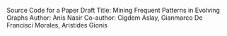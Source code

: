 Source Code for a Paper Draft Title: Mining Frequent Patterns in Evolving Graphs
Author: Anis Nasir
Co-author: Cigdem Aslay, Gianmarco De Francisci Morales, Aristides Gionis
